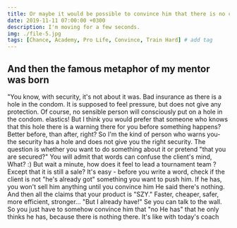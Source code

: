 ```yaml
---
title: Or maybe it would be possible to convince him that there is no chance
date: 2019-11-11 07:00:00 +0300
description: I'm moving for a few seconds.
img: ./file-5.jpg
tags: [Chance, Academy, Pro Life, Convince, Train Hard] # add tag
---
```


## And then the famous metaphor of my mentor was born

"You know, with security, it's not about
it was. Bad insurance as there is a hole in the condom.
It is supposed to feel pressure, but does not give any protection.
Of course, no sensible person will consciously put on a hole in the condom.
elastics! But I think you would prefer that someone who knows that this hole
there is a warning there for you before something happens? Better before,
than after, right?
So I'm the kind of person who warns you-
the security has a hole and does not give you the right
security. The question is whether you want to do something about it or pretend
"that you are secured?"
You will admit that words can confuse the client's mind,
What? :)
But wait a minute, how does it feel to lead a tournament team ?
Except that it is still a sale?
It's easy - before you write a word, check if the client is not
"he's already got" something you want to push him.
If he has, you won't sell him anything until you convince him
He said there's nothing.
And then all the claims that your product is
"SZY."
Faster, cheaper, safer, more efficient, stronger...
"But I already have!"
Se you can talk to the wall.
So you just have to somehow convince him that "no
He has" that he only thinks he has, because there is nothing there.
It's like with today's coach
